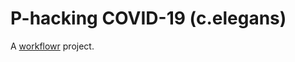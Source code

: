 # P-hacking COVID-19 (c.elegans)

A [workflowr][] project.

[workflowr]: https://github.com/jdblischak/workflowr
